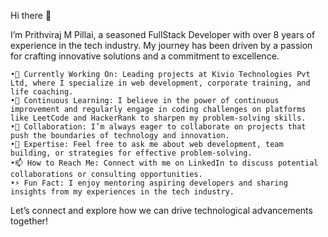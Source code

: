 Hi there 👋

I’m Prithviraj M Pillai, a seasoned FullStack Developer with over 8 years of experience in the tech industry. My journey has been driven by a passion for crafting innovative solutions and a commitment to excellence.

	•🔭 Currently Working On: Leading projects at Kivio Technologies Pvt Ltd, where I specialize in web development, corporate training, and life coaching. ￼
	•🌱 Continuous Learning: I believe in the power of continuous improvement and regularly engage in coding challenges on platforms like LeetCode and HackerRank to sharpen my problem-solving skills.  ￼
	•👯 Collaboration: I’m always eager to collaborate on projects that push the boundaries of technology and innovation.
	•💬 Expertise: Feel free to ask me about web development, team building, or strategies for effective problem-solving.
	•📫 How to Reach Me: Connect with me on LinkedIn to discuss potential collaborations or consulting opportunities. ￼
	•⚡ Fun Fact: I enjoy mentoring aspiring developers and sharing insights from my experiences in the tech industry.
 

Let’s connect and explore how we can drive technological advancements together!
